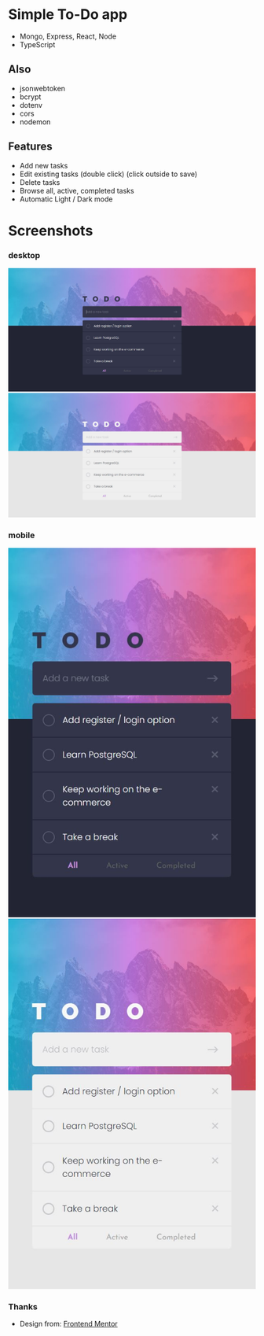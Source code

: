 # Simple To-Do app
- Mongo, Express, React, Node
- TypeScript

## Also
- jsonwebtoken
- bcrypt
- dotenv
- cors
- nodemon

## Features
- Add new tasks
- Edit existing tasks (double click) (click outside to save)
- Delete tasks
- Browse all, active, completed tasks
- Automatic Light / Dark mode

# Screenshots
### desktop
<img src="./screenshots/dark_desktop.jpg">
<img src="./screenshots/light_desktop.jpg">

### mobile
<img src="./screenshots/dark_mobile.jpg">
<img src="./screenshots/light_mobile.jpg">

### Thanks
- Design from: [Frontend Mentor](https://www.frontendmentor.io/challenges/todo-app-Su1_KokOW)
